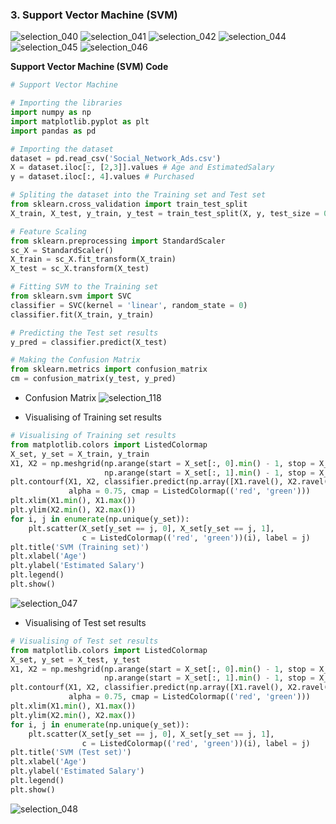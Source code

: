 ### 3. Support Vector Machine (SVM)

![selection_040](https://user-images.githubusercontent.com/15044221/29281794-30958274-8142-11e7-81c4-3d4bca05812c.png)
![selection_041](https://user-images.githubusercontent.com/15044221/29281795-313b83b8-8142-11e7-9acd-bbaeab1b1411.png)
![selection_042](https://user-images.githubusercontent.com/15044221/29281798-336a2da6-8142-11e7-9f56-123c1629dd9c.png)
![selection_044](https://user-images.githubusercontent.com/15044221/29281803-383175a6-8142-11e7-8a39-a9572bdc3e97.png)
![selection_045](https://user-images.githubusercontent.com/15044221/29281808-3c46c8bc-8142-11e7-82d6-ca7f498b6dd5.png)
![selection_046](https://user-images.githubusercontent.com/15044221/29281812-3e6afa50-8142-11e7-96f5-7f6f3b047c7a.png)


**Support Vector Machine (SVM) Code**
```python
# Support Vector Machine

# Importing the libraries
import numpy as np
import matplotlib.pyplot as plt
import pandas as pd 

# Importing the dataset
dataset = pd.read_csv('Social_Network_Ads.csv')
X = dataset.iloc[:, [2,3]].values # Age and EstimatedSalary
y = dataset.iloc[:, 4].values # Purchased

# Spliting the dataset into the Training set and Test set
from sklearn.cross_validation import train_test_split
X_train, X_test, y_train, y_test = train_test_split(X, y, test_size = 0.25, random_state = 0)

# Feature Scaling
from sklearn.preprocessing import StandardScaler
sc_X = StandardScaler()
X_train = sc_X.fit_transform(X_train)
X_test = sc_X.transform(X_test)

# Fitting SVM to the Training set
from sklearn.svm import SVC
classifier = SVC(kernel = 'linear', random_state = 0)
classifier.fit(X_train, y_train)

# Predicting the Test set results
y_pred = classifier.predict(X_test)

# Making the Confusion Matrix
from sklearn.metrics import confusion_matrix
cm = confusion_matrix(y_test, y_pred)
```
- Confusion Matrix
![selection_118](https://user-images.githubusercontent.com/15044221/29446255-055f506c-840d-11e7-986c-4da9bade4a3f.png)

* Visualising of Training set results
```python
# Visualising of Training set results
from matplotlib.colors import ListedColormap
X_set, y_set = X_train, y_train
X1, X2 = np.meshgrid(np.arange(start = X_set[:, 0].min() - 1, stop = X_set[:, 0].max() + 1, step = 0.01),
                     np.arange(start = X_set[:, 1].min() - 1, stop = X_set[:, 1].max() + 1, step = 0.01))
plt.contourf(X1, X2, classifier.predict(np.array([X1.ravel(), X2.ravel()]).T).reshape(X1.shape), 
             alpha = 0.75, cmap = ListedColormap(('red', 'green')))
plt.xlim(X1.min(), X1.max())
plt.ylim(X2.min(), X2.max())
for i, j in enumerate(np.unique(y_set)):
    plt.scatter(X_set[y_set == j, 0], X_set[y_set == j, 1],
                c = ListedColormap(('red', 'green'))(i), label = j)
plt.title('SVM (Training set)')
plt.xlabel('Age')
plt.ylabel('Estimated Salary')
plt.legend()
plt.show()
```
![selection_047](https://user-images.githubusercontent.com/15044221/29288204-bbc79dac-8159-11e7-8e55-eeb05957f173.png)

* Visualising of Test set results
```python
# Visualising of Test set results
from matplotlib.colors import ListedColormap
X_set, y_set = X_test, y_test
X1, X2 = np.meshgrid(np.arange(start = X_set[:, 0].min() - 1, stop = X_set[:, 0].max() + 1, step = 0.01),
                     np.arange(start = X_set[:, 1].min() - 1, stop = X_set[:, 1].max() + 1, step = 0.01))
plt.contourf(X1, X2, classifier.predict(np.array([X1.ravel(), X2.ravel()]).T).reshape(X1.shape), 
             alpha = 0.75, cmap = ListedColormap(('red', 'green')))
plt.xlim(X1.min(), X1.max())
plt.ylim(X2.min(), X2.max())
for i, j in enumerate(np.unique(y_set)):
    plt.scatter(X_set[y_set == j, 0], X_set[y_set == j, 1],
                c = ListedColormap(('red', 'green'))(i), label = j)
plt.title('SVM (Test set)')
plt.xlabel('Age')
plt.ylabel('Estimated Salary')
plt.legend()
plt.show()
```
![selection_048](https://user-images.githubusercontent.com/15044221/29288224-cb6d4626-8159-11e7-9819-2c35cede32a4.png)

